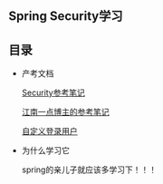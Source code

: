 ## Spring Security学习

## 目录

- 产考文档

  [Security参考笔记](https://github.com/wean2016/springsecurity/blob/master/Spring-Security-%E4%BD%BF%E7%94%A8%E6%80%BB%E7%BB%93.md)

  [江南一点博主的参考笔记](https://mp.weixin.qq.com/mp/appmsgalbum?__biz=MzI1NDY0MTkzNQ==&action=getalbum&album_id=1319828555819286528&scene=173&from_msgid=2247488113&from_itemidx=1&count=3&nolastread=1#wechat_redirect)

  [自定义登录用户](https://mp.weixin.qq.com/s/2p506h-AuwlOuXUXp0i6NA)

- 为什么学习它

  spring的亲儿子就应该多学习下！！！